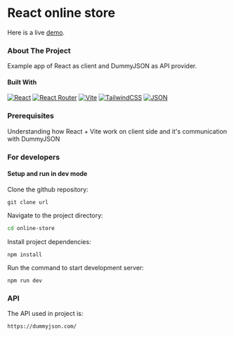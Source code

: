 # React online store

Here is a live [demo](https://online-store-demo-v1.netlify.app).

### About The Project

Example app of React as client and DummyJSON as API provider.

#### Built With

[![React](https://img.shields.io/badge/React-%2320232a.svg?logo=react&logoColor=%2361DAFB)](https://react.dev/)
[![React Router](https://img.shields.io/badge/React_Router-CA4245?logo=react-router&logoColor=white)](https://reactrouter.com/en/main)
[![Vite](https://img.shields.io/badge/Vite-646CFF?logo=vite&logoColor=fff)](https://vite.dev/)
[![TailwindCSS](https://img.shields.io/badge/Tailwind%20CSS-%2338B2AC.svg?logo=tailwind-css&logoColor=white)](https://tailwindcss.com/)
[![JSON](https://img.shields.io/badge/JSON-000?logo=json&logoColor=fff)](https://www.json.org/json-en.html)

### Prerequisites

Understanding how React + Vite work on client side and it's communication with DummyJSON

### For developers

#### Setup and run in dev mode

Clone the github repository:

```
git clone url
```

Navigate to the project directory:

```sh
cd online-store
```

Install project dependencies:

```
npm install
```

Run the command to start development server:

```
npm run dev
```

### API

The API used in project is:

```
https://dummyjson.com/
```
